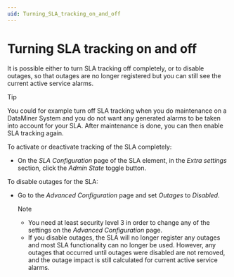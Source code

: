 ```yaml
---
uid: Turning_SLA_tracking_on_and_off
---
```


# Turning SLA tracking on and off

It is possible either to turn SLA tracking off completely, or to disable outages, so that outages are no longer registered but you can still see the current active service alarms.

> [!TIP]
> You could for example turn off SLA tracking when you do maintenance on a DataMiner System and you do not want any generated alarms to be taken into account for your SLA. After maintenance is done, you can then enable SLA tracking again.

To activate or deactivate tracking of the SLA completely:

- On the *SLA Configuration* page of the SLA element, in the *Extra settings* section, click the *Admin State* toggle button.

To disable outages for the SLA:

- Go to the *Advanced Configuration* page and set *Outages* to *Disabled*.

  > [!NOTE]
  >
  > - You need at least security level 3 in order to change any of the settings on the *Advanced Configuration* page.
  > - If you disable outages, the SLA will no longer register any outages and most SLA functionality can no longer be used. However, any outages that occurred until outages were disabled are not removed, and the outage impact is still calculated for current active service alarms.
